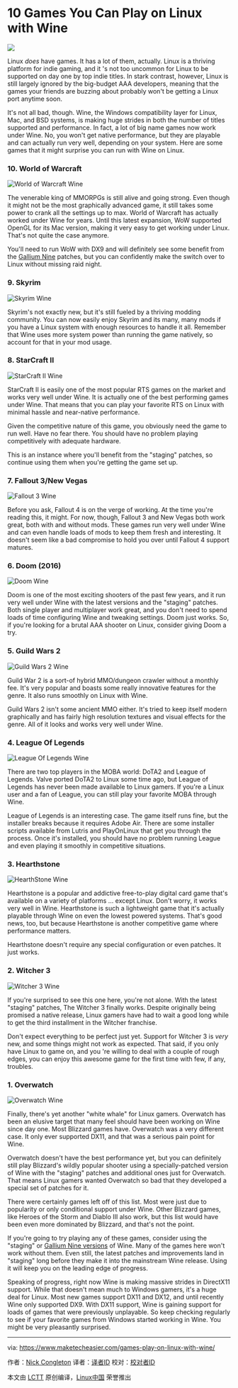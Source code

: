 10 Games You Can Play on Linux with Wine
======
![](https://www.maketecheasier.com/assets/uploads/2017/09/wine-games-feat.jpg)

Linux _does_ have games. It has a lot of them, actually. Linux is a thriving platform for indie gaming, and it 's not too uncommon for Linux to be supported on day one by top indie titles. In stark contrast, however, Linux is still largely ignored by the big-budget AAA developers, meaning that the games your friends are buzzing about probably won't be getting a Linux port anytime soon.

It's not all bad, though. Wine, the Windows compatibility layer for Linux, Mac, and BSD systems, is making huge strides in both the number of titles supported and performance. In fact, a lot of big name games now work under Wine. No, you won't get native performance, but they are playable and can actually run very well, depending on your system. Here are some games that it might surprise you can run with Wine on Linux.

### 10. World of Warcraft

![World of Warcraft Wine][1]

The venerable king of MMORPGs is still alive and going strong. Even though it might not be the most graphically advanced game, it still takes some power to crank all the settings up to max. World of Warcraft has actually worked under Wine for years. Until this latest expansion, WoW supported OpenGL for its Mac version, making it very easy to get working under Linux. That's not quite the case anymore.

You'll need to run WoW with DX9 and will definitely see some benefit from the [Gallium Nine][2] patches, but you can confidently make the switch over to Linux without missing raid night.

### 9. Skyrim

![Skyrim Wine][3]

Skyrim's not exactly new, but it's still fueled by a thriving modding community. You can now easily enjoy Skyrim and its many, many mods if you have a Linux system with enough resources to handle it all. Remember that Wine uses more system power than running the game natively, so account for that in your mod usage.

### 8. StarCraft II

![StarCraft II Wine][4]

StarCraft II is easily one of the most popular RTS games on the market and works very well under Wine. It is actually one of the best performing games under Wine. That means that you can play your favorite RTS on Linux with minimal hassle and near-native performance.

Given the competitive nature of this game, you obviously need the game to run well. Have no fear there. You should have no problem playing competitively with adequate hardware.

This is an instance where you'll benefit from the "staging" patches, so continue using them when you're getting the game set up.

### 7. Fallout 3/New Vegas

![Fallout 3 Wine][5]

Before you ask, Fallout 4 is on the verge of working. At the time you're reading this, it might. For now, though, Fallout 3 and New Vegas both work great, both with and without mods. These games run very well under Wine and can even handle loads of mods to keep them fresh and interesting. It doesn't seem like a bad compromise to hold you over until Fallout 4 support matures.

### 6. Doom (2016)

![Doom Wine][6]

Doom is one of the most exciting shooters of the past few years, and it run very well under Wine with the latest versions and the "staging" patches. Both single player and multiplayer work great, and you don't need to spend loads of time configuring Wine and tweaking settings. Doom just works. So, if you're looking for a brutal AAA shooter on Linux, consider giving Doom a try.

### 5. Guild Wars 2

![Guild Wars 2 Wine][7]

Guild War 2 is a sort-of hybrid MMO/dungeon crawler without a monthly fee. It's very popular and boasts some really innovative features for the genre. It also runs smoothly on Linux with Wine.

Guild Wars 2 isn't some ancient MMO either. It's tried to keep itself modern graphically and has fairly high resolution textures and visual effects for the genre. All of it looks and works very well under Wine.

### 4. League Of Legends

![League Of Legends Wine][8]

There are two top players in the MOBA world: DoTA2 and League of Legends. Valve ported DoTA2 to Linux some time ago, but League of Legends has never been made available to Linux gamers. If you're a Linux user and a fan of League, you can still play your favorite MOBA through Wine.

League of Legends is an interesting case. The game itself runs fine, but the installer breaks because it requires Adobe Air. There are some installer scripts available from Lutris and PlayOnLinux that get you through the process. Once it's installed, you should have no problem running League and even playing it smoothly in competitive situations.

### 3. Hearthstone

![HearthStone Wine][9]

Hearthstone is a popular and addictive free-to-play digital card game that's available on a variety of platforms … except Linux. Don't worry, it works very well in Wine. Hearthstone is such a lightweight game that it's actually playable through Wine on even the lowest powered systems. That's good news, too, but because Hearthstone is another competitive game where performance matters.

Hearthstone doesn't require any special configuration or even patches. It just works.

### 2. Witcher 3

![Witcher 3 Wine][10]

If you're surprised to see this one here, you're not alone. With the latest "staging" patches, The Witcher 3 finally works. Despite originally being promised a native release, Linux gamers have had to wait a good long while to get the third installment in the Witcher franchise.

Don't expect everything to be perfect just yet. Support for Witcher 3 is _very_ new, and some things might not work as expected. That said, if you only have Linux to game on, and you 're willing to deal with a couple of rough edges, you can enjoy this awesome game for the first time with few, if any, troubles.

### 1. Overwatch

![Overwatch Wine][11]

Finally, there's yet another "white whale" for Linux gamers. Overwatch has been an elusive target that many feel should have been working on Wine since day one. Most Blizzard games have. Overwatch was a very different case. It only ever supported DX11, and that was a serious pain point for Wine.

Overwatch doesn't have the best performance yet, but you can definitely still play Blizzard's wildly popular shooter using a specially-patched version of Wine with the "staging" patches and additional ones just for Overwatch. That means Linux gamers wanted Overwatch so bad that they developed a special set of patches for it.

There were certainly games left off of this list. Most were just due to popularity or only conditional support under Wine. Other Blizzard games, like Heroes of the Storm and Diablo III also work, but this list would have been even more dominated by Blizzard, and that's not the point.

If you're going to try playing any of these games, consider using the "staging" or [Gallium Nine versions][2] of Wine. Many of the games here won't work without them. Even still, the latest patches and improvements land in "staging" long before they make it into the mainstream Wine release. Using it will keep you on the leading edge of progress.

Speaking of progress, right now Wine is making massive strides in DirectX11 support. While that doesn't mean much to Windows gamers, it's a huge deal for Linux. Most new games support DX11 and DX12, and until recently Wine only supported DX9. With DX11 support, Wine is gaining support for loads of games that were previously unplayable. So keep checking regularly to see if your favorite games from Windows started working in Wine. You might be very pleasantly surprised.

--------------------------------------------------------------------------------

via: https://www.maketecheasier.com/games-play-on-linux-with-wine/

作者：[Nick Congleton][a]
译者：[译者ID](https://github.com/译者ID)
校对：[校对者ID](https://github.com/校对者ID)

本文由 [LCTT](https://github.com/LCTT/TranslateProject) 原创编译，[Linux中国](https://linux.cn/) 荣誉推出

[a]:https://www.maketecheasier.com/author/nickcongleton/
[1]:https://www.maketecheasier.com/assets/uploads/2017/09/wow.jpg (World of Warcraft Wine)
[2]:https://www.maketecheasier.com/install-wine-gallium-nine-linux
[3]:https://www.maketecheasier.com/assets/uploads/2017/09/skyrim.jpg (Skyrim Wine)
[4]:https://www.maketecheasier.com/assets/uploads/2017/09/sc2.jpg (StarCraft II Wine)
[5]:https://www.maketecheasier.com/assets/uploads/2017/09/Fallout_3.jpg (Fallout 3 Wine)
[6]:https://www.maketecheasier.com/assets/uploads/2017/09/doom.jpg (Doom Wine)
[7]:https://www.maketecheasier.com/assets/uploads/2017/09/gw2.jpg (Guild Wars 2 Wine)
[8]:https://www.maketecheasier.com/assets/uploads/2017/09/League_of_legends.jpg (League Of Legends Wine)
[9]:https://www.maketecheasier.com/assets/uploads/2017/09/HearthStone.jpg (HearthStone Wine)
[10]:https://www.maketecheasier.com/assets/uploads/2017/09/witcher3.jpg (Witcher 3 Wine)
[11]:https://www.maketecheasier.com/assets/uploads/2017/09/Overwatch.jpg (Overwatch Wine)
